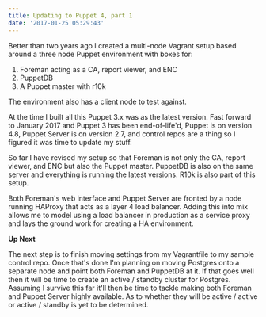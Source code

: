 ```yaml
---
title: Updating to Puppet 4, part 1
date: '2017-01-25 05:29:43'
---
```


Better than two years ago I created a multi-node Vagrant setup based around a three node Puppet environment with boxes for:

1. Foreman acting as a CA, report viewer, and ENC
2. PuppetDB
3. A Puppet master with r10k 

The environment also has a client node to test against.

At the time I built all this Puppet 3.x was as the latest version. Fast forward to January 2017 and Puppet 3 has been end-of-life'd, Puppet is on version 4.8, Puppet Server is on version 2.7, and control repos are a thing so I figured it was time to update my stuff.

So far I have revised my setup so that Foreman is not only the CA, report viewer, and ENC but also the Puppet master. PuppetDB is also on the same server and everything is running the latest versions. R10k is also part of this setup.

Both Foreman's web interface and Puppet Server are fronted by a node running HAProxy that acts as a layer 4 load balancer. Adding this into mix allows me to model using a load balancer in production as a service proxy and lays the ground work for creating a HA environment.

**Up Next**

The next step is to finish moving settings from my Vagrantfile to my sample control repo. Once that's done I'm planning on moving Postgres onto a separate node and point both Foreman and PuppetDB at it. If that goes well then it will be time to create an active / standby cluster for Postgres. Assuming I survive this far it'll then be time to tackle making both Foreman and Puppet Server highly available. As to whether they will be active / active or active / standby is yet to be determined.